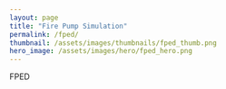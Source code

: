 ```yaml
---
layout: page
title: "Fire Pump Simulation"
permalink: /fped/
thumbnail: /assets/images/thumbnails/fped_thumb.png
hero_image: /assets/images/hero/fped_hero.png
---
```


FPED
